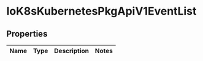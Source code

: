 
# IoK8sKubernetesPkgApiV1EventList

## Properties
Name | Type | Description | Notes
------------ | ------------- | ------------- | -------------



